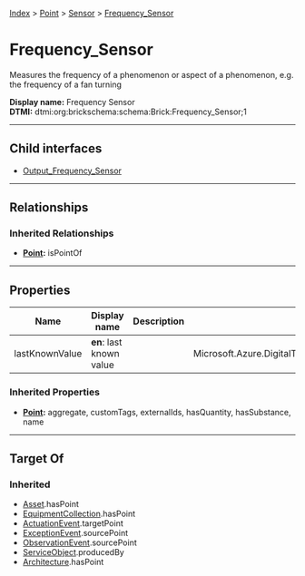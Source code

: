 [Index](../../../index.md) > [Point](../../Point.md) > [Sensor](../Sensor.md) > [Frequency_Sensor](#)
# Frequency_Sensor

Measures the frequency of a phenomenon or aspect of a phenomenon, e.g. the frequency of a fan turning


**Display name:** Frequency Sensor<br />
**DTMI:** dtmi:org:brickschema:schema:Brick:Frequency_Sensor;1

---

## Child interfaces
* [Output_Frequency_Sensor](Output_Frequency_Sensor.md)

---

## Relationships

### Inherited Relationships
* **[Point](../../Point.md):** isPointOf

---

## Properties

|Name|Display name|Description|Schema|Writable|
|-|-|-|-|-|
|lastKnownValue|**en**: last known value||Microsoft.Azure.DigitalTwins.Parser.Models.DTObjectInfo|True|
### Inherited Properties
* **[Point](../../Point.md):** aggregate, customTags, externalIds, hasQuantity, hasSubstance, name

---

## Target Of
### Inherited
* [Asset](../../../Asset/Asset.md).hasPoint
* [EquipmentCollection](../../../Collection/EquipmentCollection.md).hasPoint
* [ActuationEvent](../../../Event/PointEvent/ActuationEvent.md).targetPoint
* [ExceptionEvent](../../../Event/PointEvent/ExceptionEvent.md).sourcePoint
* [ObservationEvent](../../../Event/PointEvent/ObservationEvent.md).sourcePoint
* [ServiceObject](../../../Information/ServiceObject/ServiceObject.md).producedBy
* [Architecture](../../../Space/Architecture/Architecture.md).hasPoint
